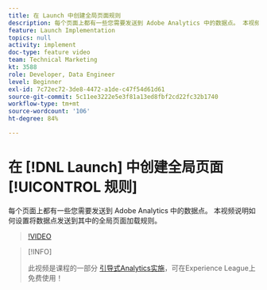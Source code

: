 ```yaml
---
title: 在 Launch 中创建全局页面规则
description: 每个页面上都有一些您需要发送到 Adobe Analytics 中的数据点。 本视频说明如何设置将数据点发送到其中的全局页面加载规则。
feature: Launch Implementation
topics: null
activity: implement
doc-type: feature video
team: Technical Marketing
kt: 3588
role: Developer, Data Engineer
level: Beginner
exl-id: 7c72ec72-3de8-4472-a1de-c47f54d61d61
source-git-commit: 5c11ee3222e5e3f81a13ed8fbf2cd22fc32b1740
workflow-type: tm+mt
source-wordcount: '106'
ht-degree: 84%

---
```


# 在 [!DNL Launch] 中创建全局页面[!UICONTROL 规则]

每个页面上都有一些您需要发送到 Adobe Analytics 中的数据点。 本视频说明如何设置将数据点发送到其中的全局页面加载规则。

>[!VIDEO](https://video.tv.adobe.com/v/28769/?quality=12)

>[!INFO]
>
> 此视频是课程的一部分 [引导式Analytics实施](https://experienceleague.adobe.com/?recommended=Analytics-D-1-2019.1)，可在Experience League上免费使用！